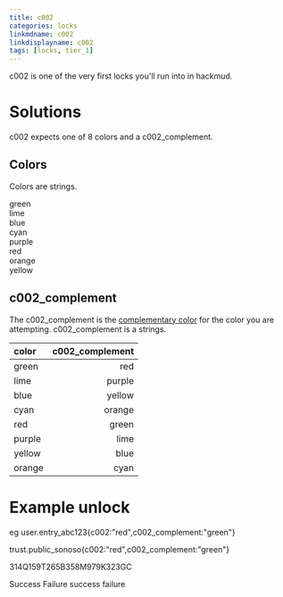 ```yaml
---
title: c002
categories: locks
linkmdname: c002
linkdisplayname: c002
tags: [locks, tier_1]
---
```


c002 is one of the very first locks you'll run into in hackmud.

# Solutions

c002 expects one of 8 colors and a c002_complement.

## Colors

Colors are strings.

green\
lime\
blue\
cyan\
purple\
red\
orange\
yellow

## c002_complement

The c002_complement is the [complementary color](https://en.wikipedia.org/wiki/Complementary_colors) for the color you are attempting. c002_complement is a strings.

|color | c002_complement|
|:--- | ---:|
|green	|red|
|lime	|purple|
|blue	|yellow|
|cyan	|orange|
|red | green|
|purple | lime
|yellow | blue|
|orange | cyan|

# Example unlock

eg user.entry_abc123{c002:"red",c002_complement:"green"}

trust.public_sonoso{c002:"red",c002_complement:"green"}

314Q159T265B358M979K323GC

Success Failure success failure